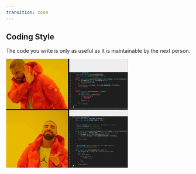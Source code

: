 ```yaml
---
transition: zoom
---
```



## Coding Style

The code you write is only as useful as it is maintainable by the next person.

<!-- Chris Tralie -->
<img src="./images/codestyle.png" width="66%" />